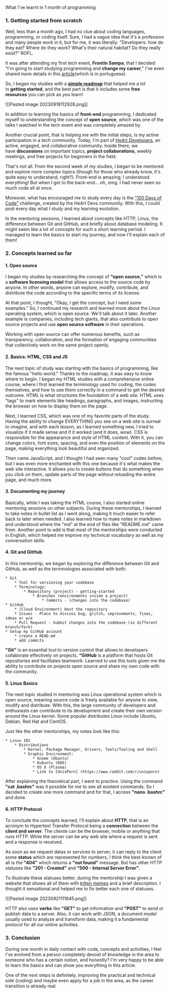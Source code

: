 What I've learnt in 1 month of programming

### 1. Getting started from scratch
Well, less than a month ago, I had no clue about coding languages, programming, or coding itself. Sure, I had a vague idea that it's a profession and many people work in it, but for me, it was literally: "Developers: how do they eat? Where do they work? What's their natural habitat? Do they really exist?" ROFL.

It was after attending my first tech event, **Frontin Sampa**, that I decided: "I'm going to start studying programming and **change my career**," I've even shared more details in this [article](https://dev.to/acamikuro/-uma-produtora-de-tv-no-mundo-dev-44p3)(which is in portuguese).

So, I began my studies with a [**simple roadmap**]([https://trilha.info/roadmap/frontend](https://trilha.info/roadmap/frontend)) that helped me a lot in **getting started**, and the best part is that it includes some **free resources** you can pick as you learn!

![[Pasted image 20230918112928.png]]  

In addition to learning the basics of **front-end** programming, I dedicated myself to understanding the concept of **open source**, which was one of the talks I watched in the tech event and was completely amazed by.

Another crucial point, that is helping me with the initial steps, is my active participation in a tech community. Today, I'm part of [He4rt Developers](https://discord.gg/he4rt), an active, engaged, and collaborative community. Inside there, we have **discussions** on important topics, **project collaborations**, weekly meetings, and free projects for beginners in the field.

That's not all. From the second week of my studies, I began to be mentored and explore more complex topics (though for those who already know, it's quite easy to understand, right?). Front-end is amazing; I understood everything! But when I got to the back-end... oh, omg. I had never seen so much code all at once.

Moreover, what has encouraged me to study every day is the ["100 Days of Code"](https://www.100diasdecodigo.dev/#comoParticipar) challenge, created by the He4rt Devs community. With this, I could post every day what I study and my learning evolution.

In the mentoring sessions, I learned about concepts like HTTP, Linux, the difference between Git and GitHub, and briefly about database modeling. It might seem like a lot of concepts for such a short learning period. I managed to learn the basics to start my journey, and now I'll explain each of them!

### 2. Concepts learned so far

#### 1. Open source
I began my studies by researching the concept of **"open source,"** which is a **software licensing model** that allows access to the source code by anyone. In other words, anyone can explore, modify, contribute, and distribute the code according to the specific terms of its license.

At that point, I thought, "Okay, I get the concept, but I need some examples." So, I continued my research and learned more about the Linux operating system, which is open source. We'll talk about it later. Another example is companies, including tech giants, that also contribute to open source projects and use **open source software** in their operations.

Working with open source can offer numerous benefits, such as transparency, collaboration, and the formation of engaging communities that collectively work on the same project openly.

#### 2. Basics: HTML, CSS and JS
The next topic of study was starting with the basics of programming, like the famous "hello world." Thanks to the roadmap, it was easy to know where to begin. I began my HTML studies with a comprehensive online course, where I first learned the terminology used for coding, the codes themselves, and how to use them correctly in a command to get the desired outcome. HTML is what structures the foundation of a web site. HTML uses "tags" to mark elements like headings, paragraphs, and images, instructing the browser on how to display them on the page.

Next, I learned CSS, which was one of my favorite parts of the study. Having the ability to change EVERYTHING you see on a web site is surreal to imagine, and with each lesson, as I learned something new, I tried to visualize if it made sense and if it worked (and it does, wow). CSS is responsible for the appearance and style of HTML content. With it, you can change colors, font sizes, spacing, and even the position of elements on the page, making everything look beautiful and organized.

Then came JavaScript, and I thought I had seen many "cool" codes before, but I was even more enchanted with this one because it's what makes the web site interactive. It allows you to create buttons that do something when you click on them, update parts of the page without reloading the entire page, and much more.

#### 3. Documenting my journey
Basically, while I was taking the HTML course, I also started online mentoring sessions on other subjects. During these mentorships, I learned to take notes in bullet list as I went along, making it much easier to refer back to later when needed. I also learned how to make notes in markdown and understood where the "md" at the end of files like "README.md" came from. Another point to add is that most of the mentorships were conducted in English, which helped me improve my technical vocabulary as well as my conversation skills.

#### 4. Git and GitHub
In this mentorship, we began by exploring the difference between Git and GitHub, as well as the terminologies associated with both:

```
* Git
	* Tool for versioning your codebase
	* Terminology:
		* Repository (project) - getting-started
			* Branches (environments inside a project)
				* Commits - (changes into the codebase)
* GitHub
	* (Cloud Environment) Host the repository
	* Issues - Place to discuss bug, glitch, improvements, fixes, ideas or w/e
	* Pull Request - Submit changes into the codebase (in different branch/fork)
* Setup my GitHub account
	* create a READ.md 
	* add commits 
```

**"Git"** is an essential tool to version control that allows to developers collaborate effectively on projects. **"GitHub** is a platform that hosts Git repositories and facilitates teamwork. Learned to use this tools given me the ability to contribute on projects open source and share my own code with the community. 

#### 5. Linux Basics
The next topic studied in mentoring was Linux operational system which is open source, meaning source code is freely available for anyone to view, modify and distribute. With this, the large community of developers and enthusiasts can contribute to its development and create their own version around the Linux kernel. Some popular distributes Linux include Ubuntu, Debian, Red Hat and CentOS.

Just like the other mentorships, my notes look like this:
```
* Linux 101
	* Distributions
		* Kernel, Package Manager, Drivers, Tools/Tooling and Shell
		* Graphic Environment: 
			* Gnome (Ubuntu)
			* Kubuntu (KDE)
			* OS X (Plasma)
			* Link to [UnixPorn] (https://www.reddit.com/r/unixporn)
```

After explaining the theoretical part, I went to practice. Using the command **"cat .bashrc"** was it possible for me to see all existent commands. So I decided to create one more command and for that, I access **"nano .bashrc"** and done.

#### 6. HTTP Protocol
To conclude the concepts learned, I'll explain about **HTTP**, that is an acronym to Hypertext Transfer Protocol being a **connection** between the **client and server**. The cliente can be the browser, mobile or anything that runs HTTP. While the server can be any web site where a request is sent and a response is received.  

As soon as we request datas or services to server, it can reply to the client some **status** which are represented for numbers, I think the best-known of all is the **"404"** which returns a **"not found"** message. But has other HTTP statuses like **"201 - Created"** and **"500 - Internal Server Error".**

To illustrate these statuses better, during the mentorship I was given a website that shows all of them with [kitten memes](https://http.cat/) and a brief description. I thought it sensational and helped me to fix better each one of statuses. 

![[Pasted image 20230921111645.png]]

HTTP also uses **verbs** like **"GET"** to get information and **"POST"** to send or publish data to a server. Also, it can work with JSON, a document model usually used to analyze and transform data, making it a fundamental protocol for all our online activities. 

### 3. Conclusion
During one month in daily contact with code, concepts and activities, I feel I've evolved from a person completely devoid of knowledge in the area to someone who has a certain notion, and honestly? I'm very happy to be able to learn the basics and can show you everything in this article.

One of the next steps is definitely, improving the practical and technical side (coding) and maybe even apply for a job in the area, as the career transition is already real.
